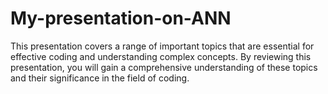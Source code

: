 # My-presentation-on-ANN
This presentation covers a range of important topics that are essential for effective coding and understanding complex concepts. By reviewing this presentation, you will gain a comprehensive understanding of these topics and their significance in the field of coding.
